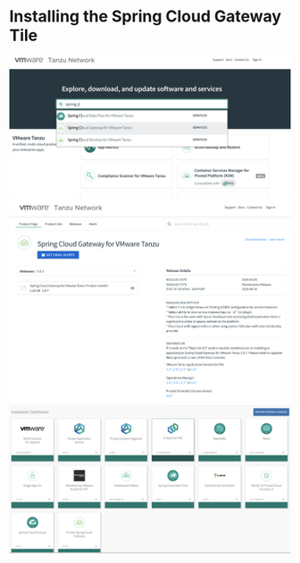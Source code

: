 # Installing the Spring Cloud Gateway Tile
![Ops Man Tiles](images/TanzuNetwork.png)
![Ops Man Tiles](images/SpringCloudGatewayDownload.png)
![Ops Man Tiles](images/OpsManTiles.png)
